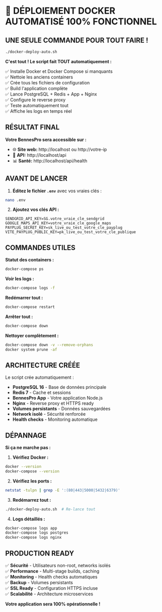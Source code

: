 # 🚀 DÉPLOIEMENT DOCKER AUTOMATISÉ 100% FONCTIONNEL

## UNE SEULE COMMANDE POUR TOUT FAIRE !

```bash
./docker-deploy-auto.sh
```

**C'est tout ! Le script fait TOUT automatiquement :**

✅ Installe Docker et Docker Compose si manquants  
✅ Nettoie les anciens containers  
✅ Crée tous les fichiers de configuration  
✅ Build l'application complète  
✅ Lance PostgreSQL + Redis + App + Nginx  
✅ Configure le reverse proxy  
✅ Teste automatiquement tout  
✅ Affiche les logs en temps réel  

## RÉSULTAT FINAL

**Votre BennesPro sera accessible sur :**
- 🌐 **Site web:** http://localhost ou http://votre-ip
- 🔧 **API:** http://localhost/api
- 📊 **Santé:** http://localhost/api/health

## AVANT DE LANCER

1. **Éditez le fichier `.env`** avec vos vraies clés :
```bash
nano .env
```

2. **Ajoutez vos clés API :**
```env
SENDGRID_API_KEY=SG.votre_vraie_cle_sendgrid
GOOGLE_MAPS_API_KEY=votre_vraie_cle_google_maps  
PAYPLUG_SECRET_KEY=sk_live_ou_test_votre_cle_payplug
VITE_PAYPLUG_PUBLIC_KEY=pk_live_ou_test_votre_cle_publique
```

## COMMANDES UTILES

**Statut des containers :**
```bash
docker-compose ps
```

**Voir les logs :**
```bash
docker-compose logs -f
```

**Redémarrer tout :**
```bash
docker-compose restart
```

**Arrêter tout :**
```bash
docker-compose down
```

**Nettoyer complètement :**
```bash
docker-compose down -v --remove-orphans
docker system prune -af
```

## ARCHITECTURE CRÉÉE

Le script crée automatiquement :

- **PostgreSQL 16** - Base de données principale
- **Redis 7** - Cache et sessions  
- **BennesPro App** - Votre application Node.js
- **Nginx** - Reverse proxy et HTTPS ready
- **Volumes persistants** - Données sauvegardées
- **Network isolé** - Sécurité renforcée
- **Health checks** - Monitoring automatique

## DÉPANNAGE

**Si ça ne marche pas :**

1. **Vérifiez Docker :**
```bash
docker --version
docker-compose --version
```

2. **Vérifiez les ports :**
```bash
netstat -tulpn | grep -E ':(80|443|5000|5432|6379)'
```

3. **Redémarrez tout :**
```bash
./docker-deploy-auto.sh  # Re-lance tout
```

4. **Logs détaillés :**
```bash
docker-compose logs app
docker-compose logs postgres  
docker-compose logs nginx
```

## PRODUCTION READY

✅ **Sécurité** - Utilisateurs non-root, networks isolés  
✅ **Performance** - Multi-stage builds, caching  
✅ **Monitoring** - Health checks automatiques  
✅ **Backup** - Volumes persistants  
✅ **SSL Ready** - Configuration HTTPS incluse  
✅ **Scalabilité** - Architecture microservices  

**Votre application sera 100% opérationnelle !**